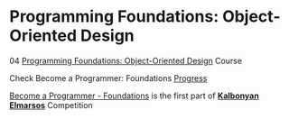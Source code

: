 # Programming Foundations: Object-Oriented Design

04 [Programming Foundations: Object-Oriented Design](https://www.linkedin.com/learning/programming-foundations-object-oriented-design-3) Course

Check Become a Programmer: Foundations [Progress](https://github.com/hosamation/Become-a-Programmer-Foundations) 

[Become a Programmer - Foundations][1] is the first part of **[Kalbonyan Elmarsos][2]** Competition


[1]: https://www.linkedin.com/learning/paths/become-a-programmer-foundations

[2]: https://www.linkedin.com/company/%D9%83%D8%A7%D9%84%D8%A8%D9%86%D9%8A%D8%A7%D9%86-%D8%A7%D9%84%D9%85%D8%B1%D8%B5%D9%88%D8%B5/